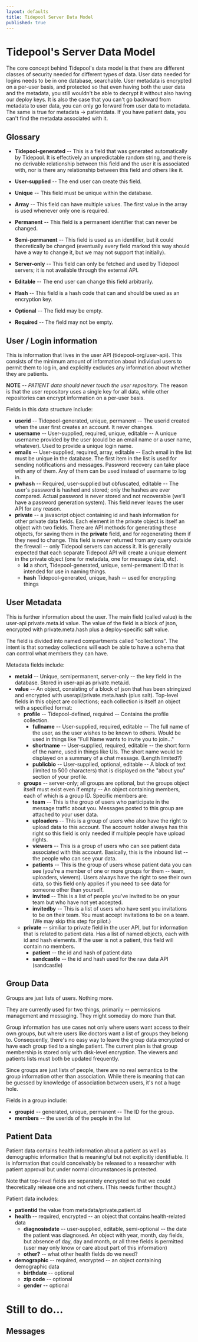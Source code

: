 ```yaml
---
layout: defaults
title: Tidepool Server Data Model
published: true
---
```

# Tidepool's Server Data Model

The core concept behind Tidepool's data model is that there are different classes of security needed for different types of data. User data needed for logins needs to be in one database, searchable. User metadata is encrypted on a per-user basis, and protected so that even having both the user data and the metadata, you still wouldn't be able to decrypt it without also having our deploy keys. It is also the case that you can't go backward from metadata to user data, you can only go forward from user data to metadata. The same is true for metadata -> patientdata. If you have patient data, you can't find the metadata associated with it.

## Glossary

* **Tidepool-generated** -- This is a field that was generated automatically by Tidepool. It is effectively an unpredictable random string, and there is no derivable relationship between this field and the user it is associated with, nor is there any relationship between this field and others like it.

* **User-supplied** -- The end user can create this field. 

* **Unique** -- This field must be unique within the database.

* **Array** -- This field can have multiple values. The first value in the array is used whenever only one is required.

* **Permanent** -- This field is a permanent identifier that can never be changed.

* **Semi-permanent** -- This field is used as an identifier, but it could theoretically be changed (eventually every field marked this way should have a way to change it, but we may not support that initially).

* **Server-only** -- This field can only be fetched and used by Tidepool servers; it is not available through the external API.

* **Editable** -- The end user can change this field arbitrarily.

* **Hash** -- This field is a hash code that can and should be used as an encryption key.

* **Optional** -- The field may be empty.

* **Required** -- The field may not be empty.

## User / Login information

This is information that lives in the user API (tidepool-org/user-api). This consists of the minimum amount of information about individual users to permit them to log in, and explicitly excludes any information about whether they are patients. 

**NOTE** -- *PATIENT data should never touch the user repository.* The reason is that the user repository uses a single key for all data, while other repositories can encrypt information on a per-user basis.

Fields in this data structure include:

* **userid** -- Tidepool-generated, unique, permanent -- The userid created when the user first creates an account. It never changes. 
* **username** -- User-supplied, required, unique, editable -- A unique username provided by the user (could be an email name or a user name, whatever). Used to provide a unique login name. 
* **emails** -- User-supplied, required, array, editable -- Each email in the list must be unique in the database. The first item in the list is used for sending notifications and messages. Password recovery can take place with any of them. Any of them can be used instead of username to log in. 
* **pwhash** -- Required, user-supplied but obfuscated, editable -- The user's password is hashed and stored; only the hashes are ever compared. Actual password is never stored and not recoverable (we'll have a password generation system). This field never leaves the user API for any reason.
* **private** -- a javascript object containing id and hash information for other private data fields. Each element in the private object is itself an object with two fields. There are API methods for generating these objects, for saving them in the **private** field, and for regenerating them if they need to change. This field is never returned from any query outside the firewall -- only Tidepool servers can access it. It is generally expected that each separate Tidepool API will create a unique element in the private object (one for metadata, one for message data, etc).
  * **id** a short, Tidepool-generated, unique, semi-permanent ID that is intended for use in naming things.
  * **hash** Tidepool-generated, unique, hash -- used for encrypting things

## User Metadata

This is further information about the user. The main field (called value) is the user-api private.meta.id value. The value of the field is a block of json, encrypted with private.meta.hash plus a deploy-specific salt value. 

The field is divided into named compartments called "collections". The intent is that someday collections will each be able to have a schema that can control what members they can have.

Metadata fields include:

* **metaid** -- Unique, semipermanent, server-only -- the key field in the database. Stored in user-api as private.meta.id.
* **value** -- An object, consisting of a block of json that has been stringized and encrypted with userapi/private.meta.hash (plus salt). Top-level fields in this object are collections; each collection is itself an object with a specified format:
  * **profile** -- Tidepool-defined, required -- Contains the profile collection.
    * **fullname** -- User-supplied, required, editable -- The full name of the user, as the user wishes to be known to others. Would be used in things like "Full Name wants to invite you to join..."
    * **shortname** -- User-supplied, required, editable -- the short form of the name, used in things like UIs. The short name would be displayed on a summary of a chat message. (Length limited?)
    * **publicbio** -- User-supplied, optional, editable -- A block of text (limited to 500 characters) that is displayed on the "about you" section of your profile.
  * **groups** -- server-only; all groups are optional, but the groups object itself must exist even if empty -- An object containing members, each of which is a group ID. Specific members are:
    * **team** -- This is the group of users who participate in the message traffic about you. Messages posted to this group are attached to your user data.
    * **uploaders** -- This is a group of users who also have the right to upload data to this account. The account holder always has this right so this field is only needed if multiple people have upload rights.
    * **viewers** -- This is a group of users who can see patient data associated with this account. Basically, this is the inbound list -- the people who can see your data.
    * **patients** -- This is the group of users whose patient data you can see (you're a member of one or more groups for them -- team, uploaders, viewers). Users always have the right to see their own data, so this field only applies if you need to see data for someone other than yourself.
    * **invited** -- This is a list of people you've invited to be on your team but who have not yet accepted.
    * **invitedby** -- This is a list of users who have sent you invitations to be on their team. You must accept invitations to be on a team. (We may skip this step for pilot.)
  * **private** -- similiar to private field in the user API, but for information that is related to patient data. Has a list of named objects, each with id and hash elements. If the user is not a patient, this field will contain no members.
      * **patient** -- the id and hash of patient data
      * **sandcastle** -- the id and hash used for the raw data API (sandcastle)

## Group Data

Groups are just lists of users. Nothing more. 

They are currently used for two things, primarily -- permissions management and messaging. They might someday do more than that.

Group information has use cases not only where users want access to their own groups, but where users like doctors want a list of groups they belong to. Consequently, there's no easy way to leave the group data encrypted or have each group tied to a single patient. The current plan is that group membership is stored only with disk-level encryption. The viewers and patients lists must both be updated frequently.

Since groups are just lists of people, there are no real semantics to the group information other than association. While there is meaning that can be guessed by knowledge of association between users, it's not a huge hole.

Fields in a group include:

* **groupid** -- generated, unique, permanent -- The ID for the group.
* **members** -- the userids of the people in the list

## Patient Data

Patient data contains health information about a patient as well as demographic information that is meaningful but not explicitly identifiable. It is information that could conceivably be released to a researcher with patient approval but under normal circumstances is protected.

Note that top-level fields are separately encrypted so that we could theoretically release one and not others. (This needs further thought.)

Patient data includes:

* **patientid** the value from metadata/private.patient.id
* **health** -- required, encrypted -- an object that contains health-related data
  * **diagnosisdate** -- user-supplied, editable, semi-optional -- the date the patient was diagnosed. An object with year, month, day fields, but absence of day, day and month, or all three fields is permitted (user may only know or care about part of this information)
  * **other?** -- what other health fields do we need?
* **demographic** -- required, encrypted -- an object containing demographic data
  * **birthdate** -- optional
  * **zip code** -- optional
  * **gender** -- optional

# Still to do...
## Messages
